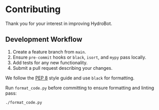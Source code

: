 # Contributing

Thank you for your interest in improving HydroBot.

## Development Workflow

1. Create a feature branch from `main`.
2. Ensure `pre-commit` hooks or `black`, `isort`, and `mypy` pass locally.
3. Add tests for any new functionality.
4. Submit a pull request describing your changes.

We follow the [PEP 8](https://peps.python.org/pep-0008/) style guide and use
`black` for formatting.

Run `format_code.py` before committing to ensure formatting and linting pass:

```bash
./format_code.py
```
